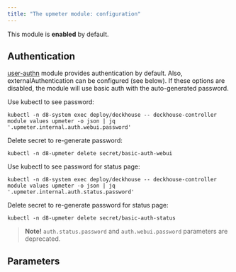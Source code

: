 ```yaml
---
title: "The upmeter module: configuration"
---
```


This module is **enabled** by default.

## Authentication

[user-authn](/documentation/v1/modules/150-user-authn/) module provides authentication by default. Also, externalAuthentication can be configured (see below).
If these options are disabled, the module will use basic auth with the auto-generated password.

Use kubectl to see password:

```shell
kubectl -n d8-system exec deploy/deckhouse -- deckhouse-controller module values upmeter -o json | jq '.upmeter.internal.auth.webui.password'
```

Delete secret to re-generate password:

```shell
kubectl -n d8-upmeter delete secret/basic-auth-webui
```

Use kubectl to see password for status page:

```shell
kubectl -n d8-system exec deploy/deckhouse -- deckhouse-controller module values upmeter -o json | jq '.upmeter.internal.auth.status.password'
```

Delete secret to re-generate password for status page:

```shell
kubectl -n d8-upmeter delete secret/basic-auth-status
```

> **Note!** `auth.status.password` and `auth.webui.password` parameters are deprecated.

## Parameters

<!-- SCHEMA -->
